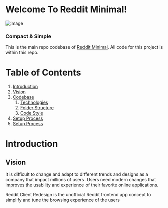 # Welcome To Reddit Minimal!

![image](https://user-images.githubusercontent.com/29739432/115553809-743c9c00-a273-11eb-8486-1464ae3d9ee3.png)

### Compact & Simple
This is the main repo codebase of [Reddit Minimal](https://jovial-kare-0edb36.netlify.app/?#/). All code for this project is within this repo.

# Table of Contents
1. [Introduction](#introduction)
  1. [Vision](#vision)
2. [Codebase](#paragraph1)
    1. [Technologies](#subparagraph1)
    2. [Folder Structure](#subparagraph2)
    3. [Code Style](#subparagraph3)
3. [Setup Process](#paragraph2)
4. [Setup Process](#paragraph3)

# Introduction <a id="introduction"></a>
## Vision <a id="vision"></a>
It is difficult to change and adapt to different trends and designs as a company that impact millions of users. Users need modern changes that improves the usability and experience of their favorite online applications.

Reddit Client Redesign is the unofficial Reddit frontend app concept to simplify and tune the browsing experience of the users
